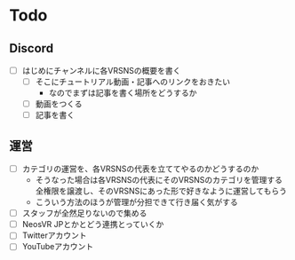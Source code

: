 # Todo

## Discord

* [ ] はじめにチャンネルに各VRSNSの概要を書く
    * [ ] そこにチュートリアル動画・記事へのリンクをおきたい
        - なのでまずは記事を書く場所をどうするか
    * [ ] 動画をつくる
    * [ ] 記事を書く

## 運営

* [ ] カテゴリの運営を、各VRSNSの代表を立ててやるのかどうするのか
    - そうなった場合は各VRSNSの代表にそのVRSNSのカテゴリを管理する全権限を譲渡し、そのVRSNSにあった形で好きなように運営してもらう
    - こういう方法のほうが管理が分担できて行き届く気がする
* [ ] スタッフが全然足りないので集める
* [ ] NeosVR JPとかとどう連携とっていくか
* [ ] Twitterアカウント
* [ ] YouTubeアカウント